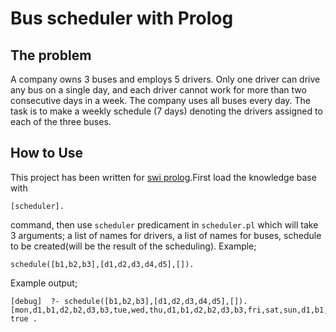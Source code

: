 # Bus scheduler with Prolog
## The problem
A company owns 3 buses and employs 5 drivers. Only one
driver can drive any bus on a single day, and each driver cannot work for more than
two consecutive days in a week. The company uses all buses every day.
The task is to make a weekly schedule (7 days) denoting the drivers assigned to
each of the three buses.

## How to Use
This project has been written for [swi prolog](http://www.swi-prolog.org/).First load the knowledge base with
```
[scheduler].
```
command, then use `scheduler` predicament in `scheduler.pl` which will take 3 arguments; a list of names for drivers,
a list of names for buses, schedule to be created(will be the result of the scheduling).
Example;
```
schedule([b1,b2,b3],[d1,d2,d3,d4,d5],[]).
```
Example output;
```
[debug]  ?- schedule([b1,b2,b3],[d1,d2,d3,d4,d5],[]).
[mon,d1,b1,d2,b2,d3,b3,tue,wed,thu,d1,b1,d2,b2,d3,b3,fri,sat,sun,d1,b1,d2,b2,d3,b3]
true .
```
